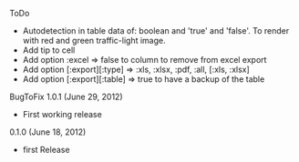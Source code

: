ToDo
- Autodetection in table data of: boolean and 'true' and 'false'. To render with red and green traffic-light image.
- Add tip to cell
- Add option :excel => false to column to remove from excel export
- Add option [:export][:type] => :xls, :xlsx, :pdf, :all, [:xls, :xlsx]
- Add option [:export][:table] => true to have a backup of the table

BugToFix
1.0.1 (June 29, 2012)
- First working release

0.1.0 (June 18, 2012)
- first Release